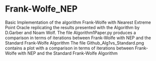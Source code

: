 # Frank-Wolfe_NEP
Basic Implementation of the algorithm Frank-Wolfe with Nearest Extreme Point Oracle replicating the results presented with the Algorithm by D.Garber and Noam Wolf.
The file Algorithm1Paper.py produces a comparison  in terms of iterations between Frank-Wolfe with NEP and the Standard Frank-Wolfe Algorithm
The file Github_Alg1vs_Standard.png contains a plot with a comparison in terms of iterations between Frank-Wolfe with NEP and the Standard Frank-Wolfe Algorithm 
